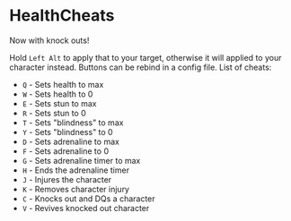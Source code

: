 # HealthCheats
Now with knock outs!

Hold `Left Alt` to apply that to your target, otherwise it will applied to your character instead. Buttons can be rebind in a config file.
List of cheats:
- `Q` - Sets health to max
- `W` - Sets health to 0
- `E` - Sets stun to max
- `R` - Sets stun to 0
- `T` - Sets "blindness" to max
- `Y` - Sets "blindness" to 0
- `D` - Sets adrenaline to max
- `F` - Sets adrenaline to 0
- `G` - Sets adrenaline timer to max
- `H` - Ends the adrenaline timer
- `J` - Injures the character
- `K` - Removes character injury
- `C` - Knocks out and DQs a character
- `V` - Revives knocked out character